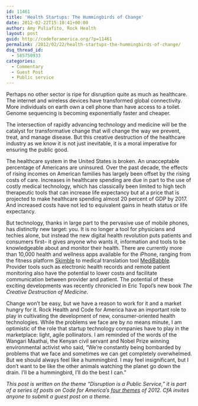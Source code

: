 ```yaml
---
id: 11461
title: 'Health Startups: The Hummingbirds of Change'
date: 2012-02-22T15:10:41+00:00
author: Amy Puliafito, Rock Health
layout: post
guid: http://codeforamerica.org/?p=11461
permalink: /2012/02/22/health-startups-the-hummingbirds-of-change/
dsq_thread_id:
  - 585750933
categories:
  - Commentary
  - Guest Post
  - Public service
---
```

Perhaps no other sector is ripe for disruption quite as much as healthcare. The internet and wireless devices have transformed global connectivity. More individuals on earth own a cell phone than have access to a toilet. Genome sequencing is becoming exponentially faster and cheaper.

The intersection of rapidly advancing technology and medicine will be the catalyst for transformative change that will change the way we prevent, treat, and manage disease. But this creative destruction of the healthcare industry as we know it is not just inevitable, it is a moral imperative for ensuring the public good.

The healthcare system in the United States is broken. An unacceptable percentage of Americans are uninsured. Over the past decade, the effects of rising incomes on American families has largely been offset by the rising costs of care. Increases in healthcare spending are due in part to the use of costly medical technology, which has classically been limited to high tech therapeutic tools that can increase life expectancy but at a price that is projected to make healthcare spending almost 20 percent of GDP by 2017. And increased costs have not led to equivalent gains in heath status or life expectancy.

But technology, thanks in large part to the pervasive use of mobile phones, has distinctly new target: you. It is no longer a tool for physicians and techies alone, but instead the new digital health revolution puts patients and consumers first– it gives anyone who wants it, information and tools to be knowledgeable about and monitor their health. There are currently more than 10,000 health and wellness apps available for the iPhone, ranging from the fitness platform <a href="http://www.skimble.com/" target="_blank">Skimble</a> to medical translation tool <a href="http://medibabble.com/" target="_blank">MediBabble</a>. Provider tools such as electronic health records and remote patient monitoring also have the potential to lower costs and facilitate communication between provider and patient. The potential of these exciting developments was recently chronicled in Eric Topol&#8217;s new book _The Creative Destruction of Medicine_.

Change won’t be easy, but we have a reason to work for it and a market hungry for it. Rock Health and Code for America have an important role to play in cultivating the development of new, consumer-oriented health technologies. While the problems we face are by no means minute, I am optimistic of the role that startup technology companies have to play in the marketplace: light, agile pollinators. I am reminded of the words of the Wangari Maathai, the Kenyan civil servant and Nobel Prize winning environmental activist who said, “We’re constantly being bombarded by problems that we face and sometimes we can get completely overwhelmed. But we should always feel like a hummingbird. I may feel insignificant, but I don’t want to be like the other animals watching the planet go down the drain. I’ll be a hummingbird, I’ll do the best I can.”

_This post is written on the theme &#8220;Disruption is a Public Service,&#8221; it is part of a series of posts on Code for America&#8217;s <a href="http://codeforamerica.org/2012/02/07/up-for-your-discussion-themes-for-the-year/" target="_blank">four themes</a> of 2012. CfA invites anyone to submit a guest post on a theme._